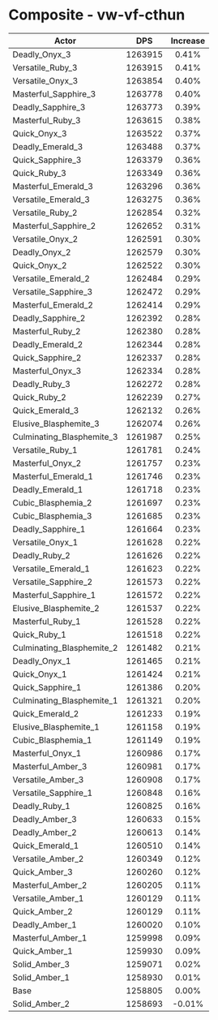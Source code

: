 # Composite - vw-vf-cthun
| Actor | DPS | Increase |
|---|:---:|:---:|
|Deadly_Onyx_3|1263915|0.41%|
|Versatile_Ruby_3|1263915|0.41%|
|Versatile_Onyx_3|1263854|0.40%|
|Masterful_Sapphire_3|1263778|0.40%|
|Deadly_Sapphire_3|1263773|0.39%|
|Masterful_Ruby_3|1263615|0.38%|
|Quick_Onyx_3|1263522|0.37%|
|Deadly_Emerald_3|1263488|0.37%|
|Quick_Sapphire_3|1263379|0.36%|
|Quick_Ruby_3|1263349|0.36%|
|Masterful_Emerald_3|1263296|0.36%|
|Versatile_Emerald_3|1263275|0.36%|
|Versatile_Ruby_2|1262854|0.32%|
|Masterful_Sapphire_2|1262652|0.31%|
|Versatile_Onyx_2|1262591|0.30%|
|Deadly_Onyx_2|1262579|0.30%|
|Quick_Onyx_2|1262522|0.30%|
|Versatile_Emerald_2|1262484|0.29%|
|Versatile_Sapphire_3|1262472|0.29%|
|Masterful_Emerald_2|1262414|0.29%|
|Deadly_Sapphire_2|1262392|0.28%|
|Masterful_Ruby_2|1262380|0.28%|
|Deadly_Emerald_2|1262344|0.28%|
|Quick_Sapphire_2|1262337|0.28%|
|Masterful_Onyx_3|1262334|0.28%|
|Deadly_Ruby_3|1262272|0.28%|
|Quick_Ruby_2|1262239|0.27%|
|Quick_Emerald_3|1262132|0.26%|
|Elusive_Blasphemite_3|1262074|0.26%|
|Culminating_Blasphemite_3|1261987|0.25%|
|Versatile_Ruby_1|1261781|0.24%|
|Masterful_Onyx_2|1261757|0.23%|
|Masterful_Emerald_1|1261746|0.23%|
|Deadly_Emerald_1|1261718|0.23%|
|Cubic_Blasphemia_2|1261697|0.23%|
|Cubic_Blasphemia_3|1261685|0.23%|
|Deadly_Sapphire_1|1261664|0.23%|
|Versatile_Onyx_1|1261628|0.22%|
|Deadly_Ruby_2|1261626|0.22%|
|Versatile_Emerald_1|1261623|0.22%|
|Versatile_Sapphire_2|1261573|0.22%|
|Masterful_Sapphire_1|1261572|0.22%|
|Elusive_Blasphemite_2|1261537|0.22%|
|Masterful_Ruby_1|1261528|0.22%|
|Quick_Ruby_1|1261518|0.22%|
|Culminating_Blasphemite_2|1261482|0.21%|
|Deadly_Onyx_1|1261465|0.21%|
|Quick_Onyx_1|1261424|0.21%|
|Quick_Sapphire_1|1261386|0.20%|
|Culminating_Blasphemite_1|1261321|0.20%|
|Quick_Emerald_2|1261233|0.19%|
|Elusive_Blasphemite_1|1261158|0.19%|
|Cubic_Blasphemia_1|1261149|0.19%|
|Masterful_Onyx_1|1260986|0.17%|
|Masterful_Amber_3|1260981|0.17%|
|Versatile_Amber_3|1260908|0.17%|
|Versatile_Sapphire_1|1260848|0.16%|
|Deadly_Ruby_1|1260825|0.16%|
|Deadly_Amber_3|1260633|0.15%|
|Deadly_Amber_2|1260613|0.14%|
|Quick_Emerald_1|1260510|0.14%|
|Versatile_Amber_2|1260349|0.12%|
|Quick_Amber_3|1260260|0.12%|
|Masterful_Amber_2|1260205|0.11%|
|Versatile_Amber_1|1260129|0.11%|
|Quick_Amber_2|1260129|0.11%|
|Deadly_Amber_1|1260020|0.10%|
|Masterful_Amber_1|1259998|0.09%|
|Quick_Amber_1|1259930|0.09%|
|Solid_Amber_3|1259071|0.02%|
|Solid_Amber_1|1258930|0.01%|
|Base|1258805|0.00%|
|Solid_Amber_2|1258693|-0.01%|
